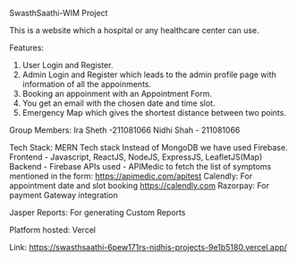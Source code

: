 SwasthSaathi-WIM Project


This is a website which a hospital or any healthcare center can use.

Features:
1. User Login and Register.
2. Admin Login and Register which leads to the admin profile page with information of all the appoinments.
3. Booking an appoinment with an Appointment Form.
4. You get an email with the chosen date and time slot.
5. Emergency Map which gives the shortest distance between two points.

Group Members:
Ira Sheth -211081066
Nidhi Shah - 211081066

Tech Stack:
MERN Tech stack
Instead of MongoDB we have used Firebase.
Frontend - Javascript, ReactJS, NodeJS, ExpressJS, LeafletJS(Map)
Backend - Firebase
APIs used  - 
APIMedic to fetch the list of symptoms mentioned in the form:
https://apimedic.com/apitest
Calendly: For appointment date and slot booking
		https://calendly.com
Razorpay: For payment Gateway integration

Jasper Reports: For generating Custom Reports

Platform hosted: Vercel

Link: https://swasthsaathi-6pew171rs-nidhis-projects-9e1b5180.vercel.app/


